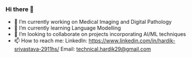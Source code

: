 ### Hi there 👋

- 🔭 I’m currently working on Medical Imaging and Digital Pathology
- 🌱 I’m currently learning Language Modelling
- 👯 I’m looking to collaborate on projects incorporating AI/ML techniques 
- 📫 How to reach me:
      LinkedIn: https://www.linkedin.com/in/hardik-srivastava-2911hs/
      Email: technical.hardik29@gmail.com
